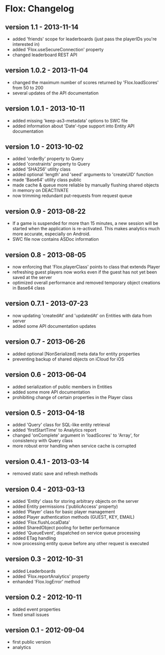 Flox: Changelog
===============

version 1.1 - 2013-11-14
------------------------

* added 'friends' scope for leaderboards (just pass the playerIDs you're interested in)
* added 'Flox.useSecureConnection' property
* changed leaderboard REST API

version 1.0.2 - 2013-11-04
--------------------------

* changed the maximum number of scores returned by 'Flox.loadScores' from 50 to 200
* several updates of the API documentation

version 1.0.1 - 2013-10-11
--------------------------

* added missing 'keep-as3-metadata' options to SWC file
* added information about 'Date'-type support into Entity API documentation

version 1.0 - 2013-10-02
------------------------

* added 'orderBy' property to Query
* added 'constraints' property to Query
* added 'SHA256' utility class
* added optional 'length' and 'seed' arguments to 'createUID' function
* made 'Base64' utility class public
* made cache & queue more reliable by manually flushing shared objects in memory on DEACTIVATE
* now trimming redundant put-requests from request queue

version 0.9 - 2013-08-22
------------------------

* If a game is suspended for more than 15 minutes, a new session will be started when the
  application is re-activated. This makes analytics much more accurate, especially on Android.
* SWC file now contains ASDoc information

version 0.8 - 2013-08-05
------------------------

* now enforcing that 'Flox.playerClass' points to class that extends Player
* refreshing guest players now works even if the guest has not yet been saved at the server
* optimized overall performance and removed temporary object creations in Base64 class

version 0.7.1 - 2013-07-23
--------------------------

* now updating 'createdAt' and 'updatedAt' on Entities with data from server
* added some API documentation updates

version 0.7 - 2013-06-26
------------------------

* added optional [NonSerialized] meta data for entity properties
* preventing backup of shared objects on iCloud for iOS

version 0.6 - 2013-06-04
------------------------

* added serialization of public members in Entities
* added some more API documentation
* prohibiting change of certain properties in the Player class

version 0.5 - 2013-04-18
------------------------

* added 'Query' class for SQL-like entity retrieval
* added 'firstStartTime' to Analytics report
* changed 'onComplete' argument in 'loadScores' to 'Array', for consistency with Query class
* more robust error handling when service cache is corrupted

version 0.4.1 - 2013-03-14
--------------------------

* removed static save and refresh methods

version 0.4 - 2013-03-13
------------------------

* added 'Entity' class for storing arbitrary objects on the server
* added Entity permissions ('publicAccess' property)
* added 'Player' class for basic player management
* added Player authentication methods (GUEST, KEY, EMAIL)
* added 'Flox.flushLocalData'
* added SharedObject pooling for better performance
* added 'QueueEvent', dispatched on service queue processing
* added ETag handling
* now processing entity queue before any other request is executed

version 0.3 - 2012-10-31
------------------------

* added Leaderboards
* added 'Flox.reportAnalytics' property
* enhanded 'Flox.logError' method


version 0.2 - 2012-10-11
------------------------

* added event properties
* fixed small issues


version 0.1 - 2012-09-04
------------------------

* first public version
* analytics
